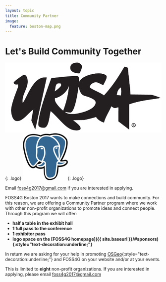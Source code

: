 ```yaml
---
layout: topic
title: Community Partner
image:
  feature: boston-map.png
---
```


# Let's Build Community Together

![URISA Logo](../images/partner_urisa_web.png){: .logo} ![PostgreSQL Logo](../images/partner_postgres_web.png){: .logo}

Email <a style="text-decoration:underline;" href="mailto:foss4g2017@gmail.com">foss4g2017@gmail.com</a> if you are interested in applying.

FOSS4G Boston 2017 wants to make connections and build community. For this reason, we are offering a Community Partner program where we work with other non-profit organizations to promote ideas and connect people. Through this program we will offer:

- **half a table in the exhibit hall**
- **1 full pass to the conference**
- **1 exhibitor pass**
- **logo space on the [FOSS4G homepage]({{ site.baseurl }}/#sponsors){:style="text-decoration:underline;"}**

 In return we are asking for your help in promoting [OSGeo](../about/#about-osgeo){:style="text-decoration:underline;"} and FOSS4G on your website and/or at your events.

This is limited to **eight** non-profit organizations. If you are interested in applying, please email <a style="text-decoration:underline;" href="mailto:foss4g2017@gmail.com">foss4g2017@gmail.com</a>
